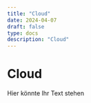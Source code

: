 ```yaml
---
title: "Cloud"
date: 2024-04-07
draft: false
type: docs
description: "Cloud"
---
```


# Cloud

Hier könnte Ihr Text stehen